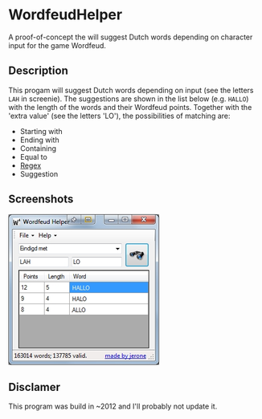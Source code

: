 # WordfeudHelper

A proof-of-concept the will suggest Dutch words depending on character input for the game Wordfeud. 

## Description

This progam will suggest Dutch words depending on input (see the letters `LAH` in screenie). 
The suggestions are shown in the list below (e.g. `HALLO`) with the length of the words and their Wordfeud points.
Together with the 'extra value' (see the letters 'LO'), the possibilities of matching are:
* Starting with
* Ending with
* Containing
* Equal to
* [Regex](http://msdn.microsoft.com/en-us/library/az24scfc%28v=vs.110%29.aspx)
* Suggestion

## Screenshots

![WordfeudHelper](https://raw.githubusercontent.com/jerone/WordfeudHelper/master/screenshot.jpg)

## Disclamer

This program was build in ~2012 and I'll probably not update it.